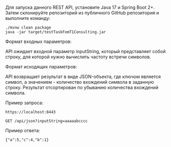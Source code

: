 Для запуска данного REST API, установите Java 17 и Spring Boot 2+. Затем склонируйте репозиторий из публичного GitHub репозитория и выполните команду: 
    
    ./mvnw clean package
    java -jar target/testTaskFomT1Consulting.jar

Формат входных параметров: 

API ожидает входной параметр inputString, который представляет собой строку, для которой нужно вычислить частоту встречи символов.

Формат исходящих параметров: 

API возвращает результат в виде JSON-объекта, где ключом является символ, а значением - количество вхождений символа в заданную строку. Результат отсортирован по убыванию количества вхождений символа.

Пример запроса: 

    https://localhost:8443

    GET /api/json?inputString=aaaaabcccc

Пример ответа:

    {"a":5,"c":4,"b":1}
